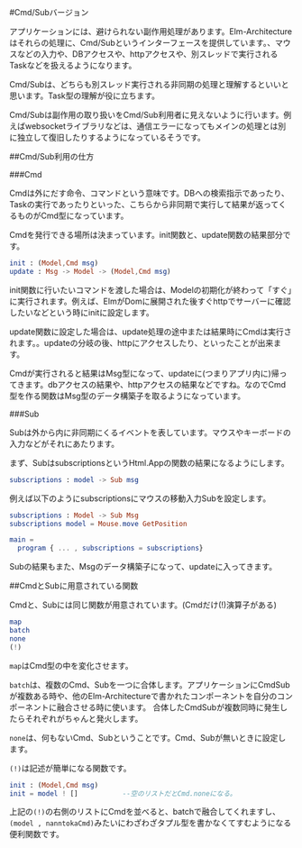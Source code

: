 
#Cmd/Subバージョン

アプリケーションには、避けられない副作用処理があります。Elm-Architectureはそれらの処理に、Cmd/Subというインターフェースを提供しています。、マウスなどの入力や、DBアクセスや、httpアクセスや、別スレッドで実行されるTaskなどを扱えるようになります。

Cmd/Subは、どちらも別スレッド実行される非同期の処理と理解するといいと思います。Task型の理解が役に立ちます。

Cmd/Subは副作用の取り扱いをCmd/Sub利用者に見えないように行います。例えばwebsocketライブラリなどは、通信エラーになってもメインの処理とは別に独立して復旧したりするようになっているそうです。



##Cmd/Sub利用の仕方

###Cmd

Cmdは外にだす命令、コマンドという意味です。DBへの検索指示であったり、Taskの実行であったりといった、こちらから非同期で実行して結果が返ってくるものがCmd型になっています。

Cmdを発行できる場所は決まっています。init関数と、update関数の結果部分です。

```elm
init : (Model,Cmd msg)
update : Msg -> Model -> (Model,Cmd msg)
```

init関数に行いたいコマンドを渡した場合は、Modelの初期化が終わって「すぐ」に実行されます。例えば、ElmがDomに展開された後すぐhttpでサーバーに確認したいなどという時にinitに設定します。

update関数に設定した場合は、update処理の途中または結果時にCmdは実行されます。。updateの分岐の後、httpにアクセスしたり、といったことが出来ます。

Cmdが実行されると結果はMsg型になって、updateに(つまりアプリ内に)帰ってきます。dbアクセスの結果や、httpアクセスの結果などですね。なのでCmd型を作る関数はMsg型のデータ構築子を取るようになっています。

###Sub

Subは外から内に非同期にくるイベントを表しています。マウスやキーボードの入力などがそれにあたります。

まず、SubはsubscriptionsというHtml.Appの関数の結果になるようにします。

```elm
subscriptions : model -> Sub msg
```

例えば以下のようにsubscriptionsにマウスの移動入力Subを設定します。


```elm
subscriptions : Model -> Sub Msg
subscriptions model = Mouse.move GetPosition

main =
  program { ... , subscriptions = subscriptions}

```

Subの結果もまた、Msgのデータ構築子になって、updateに入ってきます。


##CmdとSubに用意されている関数

Cmdと、Subには同じ関数が用意されています。(Cmdだけ(!)演算子がある)

```elm
map
batch
none
(!)
```

`map`はCmd型の中を変化させます。

`batch`は、複数のCmd、Subを一つに合体します。アプリケーションにCmdSubが複数ある時や、他のElm-Architectureで書かれたコンポーネントを自分のコンポーネントに融合させる時に使います。
合体したCmdSubが複数同時に発生したらそれぞれがちゃんと発火します。

`none`は、何もないCmd、Subということです。Cmd、Subが無いときに設定します。

`(!)`は記述が簡単になる関数です。

```elm
init : (Model,Cmd msg)
init = model ! []           --空のリストだとCmd.noneになる。
```

上記の`(!)`の右側のリストにCmdを並べると、batchで融合してくれますし、`(model , nanntokaCmd)`みたいにわざわざタプル型を書かなくてすむようになる便利関数です。
